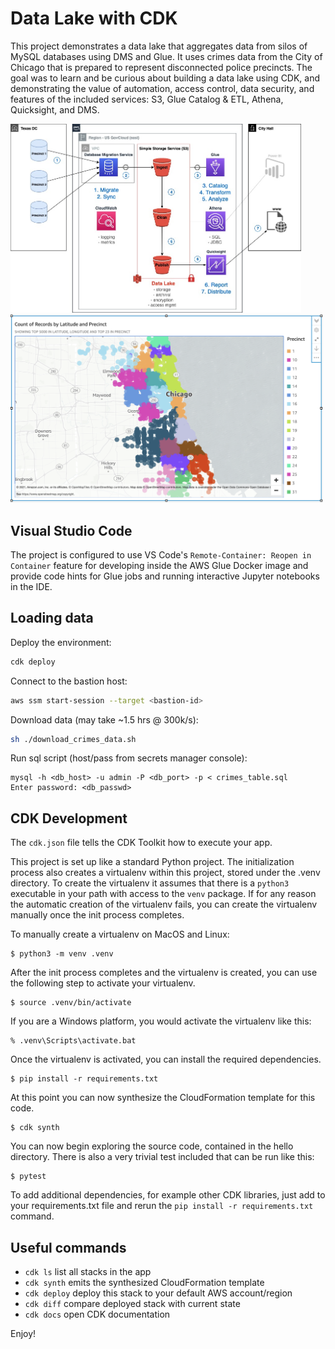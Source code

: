 
# Data Lake with CDK

This project demonstrates a data lake that aggregates data from silos of MySQL databases using DMS and Glue.  It uses crimes data from the City of Chicago that is prepared to represent disconnected police precincts.  The goal was to learn and be curious about building a data lake using CDK, and demonstrating the value of automation, access control, data security, and features of the included services: S3, Glue Catalog & ETL, Athena, Quicksight, and DMS.

<img src="./resources/data_lake_architecture.jpg" alt="architecture" width="465"/>
<img src="./resources/crimes_graph.png" alt="architecture" width="500"/>

## Visual Studio Code

The project is configured to use VS Code's `Remote-Container: Reopen in Container` feature for developing inside the AWS Glue Docker image and provide code hints for Glue jobs and running interactive Jupyter notebooks in the IDE.

## Loading data

Deploy the environment:
```bash
cdk deploy
```
Connect to the bastion host:
```bash
aws ssm start-session --target <bastion-id>
```
Download data (may take ~1.5 hrs @ 300k/s):
```bash
sh ./download_crimes_data.sh
```
Run sql script (host/pass from secrets manager console):
```
mysql -h <db_host> -u admin -P <db_port> -p < crimes_table.sql
Enter password: <db_passwd>
```

## CDK Development

The `cdk.json` file tells the CDK Toolkit how to execute your app.

This project is set up like a standard Python project.  The initialization process also creates
a virtualenv within this project, stored under the .venv directory.  To create the virtualenv
it assumes that there is a `python3` executable in your path with access to the `venv` package.
If for any reason the automatic creation of the virtualenv fails, you can create the virtualenv
manually once the init process completes.

To manually create a virtualenv on MacOS and Linux:

```
$ python3 -m venv .venv
```

After the init process completes and the virtualenv is created, you can use the following
step to activate your virtualenv.

```
$ source .venv/bin/activate
```

If you are a Windows platform, you would activate the virtualenv like this:

```
% .venv\Scripts\activate.bat
```

Once the virtualenv is activated, you can install the required dependencies.

```
$ pip install -r requirements.txt
```

At this point you can now synthesize the CloudFormation template for this code.

```
$ cdk synth
```

You can now begin exploring the source code, contained in the hello directory.
There is also a very trivial test included that can be run like this:

```
$ pytest
```

To add additional dependencies, for example other CDK libraries, just add to
your requirements.txt file and rerun the `pip install -r requirements.txt`
command.

## Useful commands

 * `cdk ls`          list all stacks in the app
 * `cdk synth`       emits the synthesized CloudFormation template
 * `cdk deploy`      deploy this stack to your default AWS account/region
 * `cdk diff`        compare deployed stack with current state
 * `cdk docs`        open CDK documentation

Enjoy!
